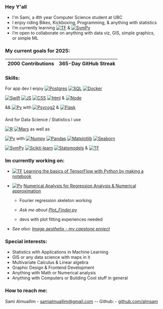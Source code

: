 ### Hey Y'all

-  I'm Sami, a 4th year Computer Science student at UBC
-  I enjoy riding Bikes, Kickboxing, Programming, & anything with statistics
-  I’m currently learning [![TF][TF]][TFURL] & [![SymPy][SymPy]][SymPy-url]
-  I’m open to collaborate on anything with data viz, GIS, simple graphics, or simple ML

### My current goals for 2025:
| **2000 Contributions**      | **365-Day GitHub Streak**   |
|-------------------------|-------------------------|


### Skills:

For app dev I enjoy
[![Postgres][Postgres]][Postgres-url]
[![SQL][SQL]][SQLUrl]
[![Docker][Docker]][Docker-url]

[![Swift][Swift]][SwiftUrl]
[![JS][JS]][JS-url]
[![CSS][CSS]][CSS-url]
[![html][html]][html-url]
& [![Node][Node]][Node-url]

&& [![Py][Py]][PyUrl] with 
[![Psycog2][Psycog2]][Psycog2-url]
&
[![Flask][Flask]][Flask-Url]

###

And for Data Science / Statistics I use

[![R][R]][RUrl]
[![Mars][Mars]][MarsUrl]
as well as

[![Py][Py]][PyUrl] with 
[![Numpy][Numpy]][Numpy-url]
[![Pandas][Pandas]][Pandas-url]
[![Matplotlib][Matplotlib]][Matplotlib-url]
[![Seaborn][Seaborn]][Seaborn-url]

[![SymPy][SymPy]][SymPy-url]
[![Scikit-learn][Scikit-learn]][Scikit-learn-url]
[![Statsmodels][Statsmodels]][Statsmodels-url]
&
[![TF][TF]][TFURL]



### Im currently working on:
 - [![TF][TF]][TFURL] [Learning the basics of TensorFlow with Python by making a notebook](https://github.com/almsam/Intro-to-Tensor-Flow.git)

 - [![Py][Py]][PyUrl] [Numerical Analysis for Regression Analysis & Numerical approximation](https://github.com/almsam/Numerical-Analysis-code.git)
      - Fourier regression skeleton working

      - *Ask me about [Plot_Finder.py](https://github.com/almsam/Numerical-Analysis-code/blob/main/Plot_Finder.py)*
  
      - devs with plot fitting experiences needed

 - *See also: [Image aesthetix - my capstone project](https://github.com/COSC-499-W2024/capstone-project-team-9-Order-Of-Aesthetics)*

  <!--
 - [please show this project some love](https://github.com/AngryMagnets/PeriodTracker.git)
-->

### Special interests:
-  Statistics with Applications in Machine Learning
-  GIS or any data science with maps in it
-  Multivariate Calculus & Linear algebra
-  Graphic Design & Frontend Development
-  Anything with Math or Numerical analysis
-  Anything with Computers or Building Cool stuff in general

### How to reach me:

Sami Almuallim - samialmuallim@gmail.com       -- Github: - [github.com/almsam](https://github.com/almsam)


<!--
**almsam/almsam** is a ✨ _special_ ✨ repository because its `README.md` (this file) appears on your GitHub profile.

Here are some ideas to get you started:

- 🔭 I’m currently working on ...
- 👯 I’m looking to collaborate on ...
- 🤔 I’m looking for help with ...
- 💬 Ask me about ...
- 📫 How to reach me: ...
- 😄 Pronouns: ...
- ⚡ Fun fact: ...
-->

[Psycog2]: https://img.shields.io/badge/Psycog2%20-%20%233775A9?logo=pypi&logoColor=%23FFFFFF&logoSize=auto
[Psycog2-url]: https://pypi.org/project/psycopg2/

[BioSteam]: https://img.shields.io/badge/BioSteam%20-%20%23f0546c?logo=pyg&logoColor=%23FFFFFF&logoSize=auto
[BioSteam-url]: https://biosteam.readthedocs.io/en/latest/

[JS]: https://img.shields.io/badge/JavaScript%20-%20%23F7DF1E?logo=javascript&logoColor=FFFFFF
[JS-url]: https://www.javascript.com
[CSS]: https://img.shields.io/badge/CSS3-%20%231572B6?logo=css3&logoColor=FFFFFF
[CSS-url]: https://css3.com
[Docker]: https://img.shields.io/badge/Docker%20-%20%232496ED?logo=docker&logoColor=FFFFFF
[Docker-url]: https://www.docker.com
[MySQL]: https://img.shields.io/badge/MySQL%20-%20%23f79838?logo=mysql&logoColor=%23FFFFFF&logoSize=auto
[MySQL-url]: https://www.mysql.com
[Node]: https://img.shields.io/badge/Node%20JS%20-%20%235FA04E?logo=nodedotjs&logoColor=FFFFFF
[Node-url]: https://nodejs.org

[html]: https://img.shields.io/badge/HTML5%20-%20%23E34F26?logo=html5&logoColor=FFFFFF&logoSize=auto
[html-url]: https://github.com/whatwg/html

[TF]: https://img.shields.io/badge/TensorFlow%20-%20%23FF6F00?logo=tensorflow&logoColor=%23FFFFFF&logoSize=auto
[TFURL]: https://www.tensorflow.org
[Scikit-learn]: https://img.shields.io/badge/SciKit%20Learn%20-%20%2344a9dd?logo=scikitlearn&logoColor=%23FFFFFF&logoSize=auto
[Scikit-learn-url]: https://scikit-learn.org/stable/
[Postgres]: https://img.shields.io/badge/PostgreSQL%20-%20%23336791?logo=postgresql&logoColor=%23FFFFFF&logoSize=auto
[Postgres-url]: https://www.postgresql.org

[Swift]: https://img.shields.io/badge/Swift%20-%20%23F05138?logo=swift&logoColor=%23FFFFFF&logoSize=auto
[SwiftUrl]: https://www.swift.org
[R]: https://img.shields.io/badge/%20R%20Project%20%20-%20%23%23276DC3?logo=r&logoColor=%23FFFFFF&logoSize=auto
[RUrl]: https://www.r-project.org
[Mars]: https://img.shields.io/badge/MARS%20MIPS%20Simulator%20%20-%20%234a0010?logo=assemblyscript&logoColor=%23FFFFFF&logoSize=auto
[MarsUrl]: https://courses.missouristate.edu/kenvollmar/mars/
[SQL]: https://img.shields.io/badge/MySQL%20-%20%23f79838?logo=mysql&logoColor=%23FFFFFF&logoSize=auto
[SQLUrl]: https://www.mysql.com

[Py]: https://img.shields.io/badge/Python%20-%20%233e50b5?logo=python&logoColor=%23FFDE57&logoSize=auto
[PyUrl]: https://www.python.org

[Numpy]: https://img.shields.io/badge/NumPy-%20%23013243?logo=numpy&logoColor=%23FFFFFF&logoSize=auto
[Numpy-url]: https://numpy.org/
[Matplotlib]: https://img.shields.io/badge/MatPlotLib-%20%2345ca9a?logo=python&logoColor=%23FFFFFF&logoSize=auto
[Matplotlib-url]: https://matplotlib.org/
[Seaborn]: https://img.shields.io/badge/SeaBorn-%20%2365baea?logo=python&logoColor=%23FFFFFF&logoSize=auto
[Seaborn-url]: https://seaborn.pydata.org/
[Pandas]: https://img.shields.io/badge/Pandas%20-%20%23150458?logo=pandas&logoColor=%23FFFFFF&logoSize=auto
[Pandas-url]: https://pandas.pydata.org/
[Statsmodels]: https://img.shields.io/badge/StatsModels%20-%20%231e3095?logo=python&logoColor=%23FFFFFF&logoSize=auto
[Statsmodels-url]: https://www.statsmodels.org/stable/index.html
[Flask]: https://img.shields.io/badge/Flask%20-%20%23000000?logo=flask&logoColor=%23FFFFFF&logoSize=auto
[Flask-Url]: https://flask.palletsprojects.com/en/3.0.x/

[SymPy]: https://img.shields.io/badge/SymPy%20-%20%2381B953?logo=sympy&logoColor=%23FFFFFF&logoSize=auto
[SymPy-url]: https://www.sympy.org/en/index.html
